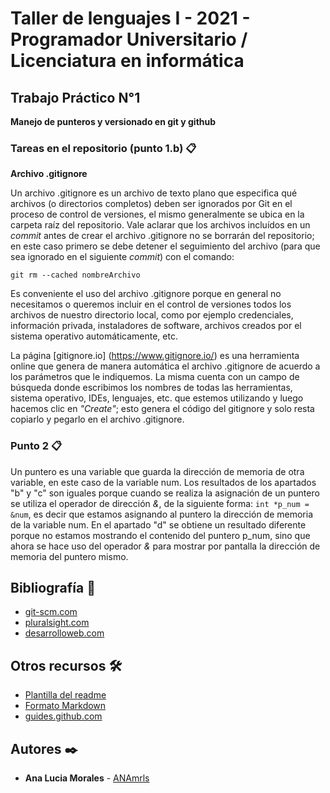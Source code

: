# Taller de lenguajes I - 2021 - Programador Universitario / Licenciatura en informática

## Trabajo Práctico N°1

**Manejo de punteros y versionado en git y github**

### Tareas en el repositorio (punto 1.b) 📋

**Archivo .gitignore**

Un archivo .gitignore es un archivo de texto plano que especifica qué archivos (o directorios completos) deben ser ignorados por Git en el proceso de control de versiones, el mismo generalmente se ubica en la carpeta raíz del repositorio. Vale aclarar que los archivos incluídos en un _commit_ antes de crear el archivo .gitignore no se borrarán del repositorio; en este caso primero se debe detener el seguimiento del archivo (para que sea ignorado en el siguiente _commit_) con el comando:

```
git rm --cached nombreArchivo
```

Es conveniente el uso del archivo .gitignore porque en general no necesitamos o queremos incluir en el control de versiones todos los archivos de nuestro directorio local, como por ejemplo credenciales, información privada, instaladores de software, archivos creados por el sistema operativo automáticamente, etc.

La página [gitignore.io] (https://www.gitignore.io/) es una herramienta online que genera de manera automática el archivo .gitignore de acuerdo a los parámetros que le indiquemos. La misma cuenta con un campo de búsqueda donde escribimos los nombres de todas las herramientas, sistema operativo, IDEs, lenguajes, etc. que estemos utilizando y luego hacemos clic en _"Create"_; esto genera el código del gitignore y solo resta copiarlo y pegarlo en el archivo .gitignore.

### Punto 2 📋

Un puntero es una variable que guarda la dirección de memoria de otra variable, en este caso de la variable num. Los resultados de los apartados "b" y "c" son iguales porque cuando se realiza la asignación de un puntero se utiliza el operador de dirección _&_, de la siguiente forma: `int *p_num = &num`, es decir que estamos asignando al puntero la dirección de memoria de la variable num.
En el apartado "d" se obtiene un resultado diferente porque no estamos mostrando el contenido del puntero p_num, sino que ahora se hace uso del operador _&_ para mostrar por pantalla la dirección de memoria del puntero mismo.

## Bibliografía 📖

* [git-scm.com](https://git-scm.com/docs/gitignore)
* [pluralsight.com](https://www.pluralsight.com/guides/how-to-use-gitignore-file)
* [desarrolloweb.com](https://desarrolloweb.com/articulos/archivo-gitignore.html)

## Otros recursos 🛠️

* [Plantilla del readme](https://cutt.ly/StvUFis)
* [Formato Markdown](https://cutt.ly/jtvP2ER)
* [guides.github.com](https://guides.github.com/features/mastering-markdown/#syntax)

## Autores ✒️

* **Ana Lucia Morales** - [ANAmrls](https://github.com/ANAmrls)

